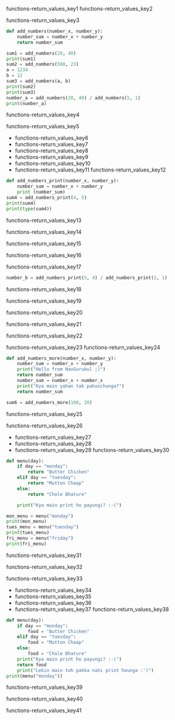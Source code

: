 functions-return_values_key1
functions-return_values_key2


functions-return_values_key3


```python
def add_numbers(number_x, number_y):
    number_sum = number_x + number_y
    return number_sum

sum1 = add_numbers(20, 40)
print(sum1)
sum2 = add_numbers(560, 23)
a = 1234
b = 12
sum3 = add_numbers(a, b)
print(sum2)
print(sum3)
number_a = add_numbers(20, 40) / add_numbers(5, 1)
print(number_a)
```
functions-return_values_key4


functions-return_values_key5



* functions-return_values_key6
* functions-return_values_key7
* functions-return_values_key8
* functions-return_values_key9
* functions-return_values_key10
* functions-return_values_key11
functions-return_values_key12


```python
def add_numbers_print(number_x, number_y):
    number_sum = number_x + number_y
    print (number_sum)
sum4 = add_numbers_print(4, 5)
print(sum4)
print(type(sum4))
```
functions-return_values_key13


functions-return_values_key14


functions-return_values_key15


functions-return_values_key16



functions-return_values_key17


```python
number_b = add_numbers_print(5, 4) / add_numbers_print(2, 1)
```
functions-return_values_key18


functions-return_values_key19



functions-return_values_key20


functions-return_values_key21


functions-return_values_key22


functions-return_values_key23
functions-return_values_key24


```python
def add_numbers_more(number_x, number_y):
    number_sum = number_x + number_y
    print("Hello from NavGurukul ;)")
    return number_sum
    number_sum = number_x + number_x
    print("Kya main yahan tak pahunchunga?")
    return number_sum

sum6 = add_numbers_more(100, 20)
```
functions-return_values_key25


functions-return_values_key26


* functions-return_values_key27
* functions-return_values_key28
* functions-return_values_key29
functions-return_values_key30


```python
def menu(day):
    if day == "monday":
        return "Butter Chicken"
    elif day == "tuesday":
        return "Mutton Chaap"
    else:
        return "Chole Bhature"

    print("Kya main print ho payungi? :-(")

mon_menu = menu("monday")
print(mon_menu)
tues_menu = menu("tuesday")
print(tues_menu)
fri_menu = menu("friday")
print(fri_menu)
```
functions-return_values_key31



functions-return_values_key32



functions-return_values_key33


* functions-return_values_key34
* functions-return_values_key35
* functions-return_values_key36
* functions-return_values_key37
functions-return_values_key38


```python
def menu(day):
    if day == "monday":
        food = "Butter Chicken"
    elif day == "tuesday":
        food = "Mutton Chaap"
    else:
        food = "Chole Bhature"
    print("Kya main print ho payungi? :-(")
    return food
    print("Lekin main toh pakka nahi print hounga :'(")
print(menu("monday"))
```
functions-return_values_key39


functions-return_values_key40


functions-return_values_key41

